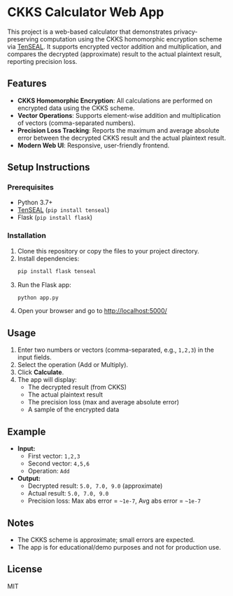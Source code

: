 # CKKS Calculator Web App

This project is a web-based calculator that demonstrates privacy-preserving computation using the CKKS homomorphic encryption scheme via [TenSEAL](https://github.com/OpenMined/TenSEAL). It supports encrypted vector addition and multiplication, and compares the decrypted (approximate) result to the actual plaintext result, reporting precision loss.

## Features
- **CKKS Homomorphic Encryption**: All calculations are performed on encrypted data using the CKKS scheme.
- **Vector Operations**: Supports element-wise addition and multiplication of vectors (comma-separated numbers).
- **Precision Loss Tracking**: Reports the maximum and average absolute error between the decrypted CKKS result and the actual plaintext result.
- **Modern Web UI**: Responsive, user-friendly frontend.

## Setup Instructions

### Prerequisites
- Python 3.7+
- [TenSEAL](https://github.com/OpenMined/TenSEAL) (`pip install tenseal`)
- Flask (`pip install flask`)

### Installation
1. Clone this repository or copy the files to your project directory.
2. Install dependencies:
   ```bash
   pip install flask tenseal
   ```
3. Run the Flask app:
   ```bash
   python app.py
   ```
4. Open your browser and go to [http://localhost:5000/](http://localhost:5000/)

## Usage
1. Enter two numbers or vectors (comma-separated, e.g., `1,2,3`) in the input fields.
2. Select the operation (Add or Multiply).
3. Click **Calculate**.
4. The app will display:
   - The decrypted result (from CKKS)
   - The actual plaintext result
   - The precision loss (max and average absolute error)
   - A sample of the encrypted data

## Example
- **Input:**
  - First vector: `1,2,3`
  - Second vector: `4,5,6`
  - Operation: `Add`
- **Output:**
  - Decrypted result: `5.0, 7.0, 9.0` (approximate)
  - Actual result: `5.0, 7.0, 9.0`
  - Precision loss: Max abs error = `~1e-7`, Avg abs error = `~1e-7`

## Notes
- The CKKS scheme is approximate; small errors are expected.
- The app is for educational/demo purposes and not for production use.

## License
MIT 